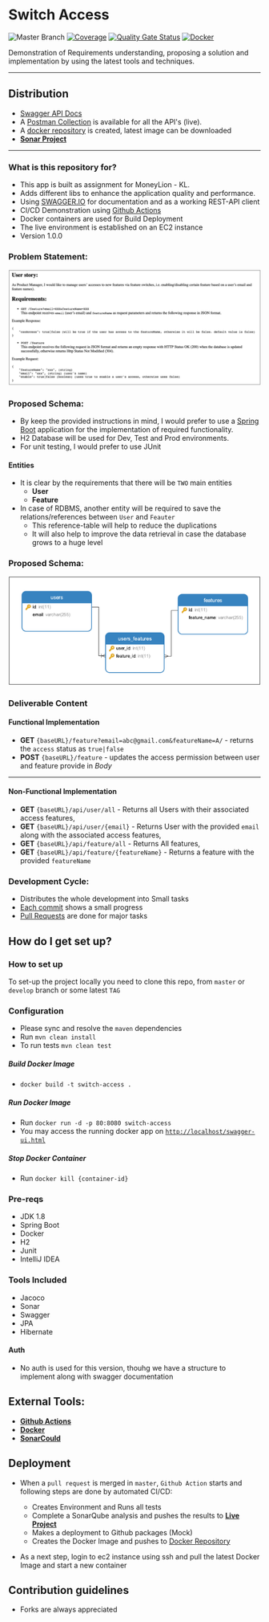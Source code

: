 # Switch Access #

![Master Branch](https://github.com/naeemark/SwitchAccess/workflows/Master%20Branch/badge.svg?branch=master)
[![Coverage](https://sonarcloud.io/api/project_badges/measure?project=naeemark_SwitchAccess&metric=coverage)](https://sonarcloud.io/dashboard?id=naeemark_SwitchAccess) 
[![Quality Gate Status](https://sonarcloud.io/api/project_badges/measure?project=naeemark_SwitchAccess&metric=alert_status)](https://sonarcloud.io/dashboard?id=naeemark_SwitchAccess)
[![Docker](https://img.shields.io/docker/automated/naeemark/assessment)](https://img.shields.io/docker/automated/naeemark/assessment)

Demonstration of Requirements understanding, proposing a solution and implementation by using the latest tools and techniques.

---

## Distribution ##

 - [Swagger API Docs](http://ec2-54-251-176-193.ap-southeast-1.compute.amazonaws.com/swagger-ui.html)
 - A [Postman Collection](https://www.getpostman.com/collections/01221eb5bd755dd9295e) is available for all the API's (live).
 - A [docker repository](https://hub.docker.com/repository/registry-1.docker.io/naeemark/assessment) is created, latest image can be downloaded
 - **[Sonar Project](https://sonarcloud.io/dashboard?id=naeemark_SwitchAccess)**

---

### What is this repository for? ###

* This app is built as assignment for MoneyLion - KL. 
* Adds different libs to enhance the application quality and performance.
* Using [SWAGGER.IO](www.swagger.io) for documentation and as a working REST-API client
* CI/CD Demonstration using [Github Actions](https://github.com/features/actions)
* Docker containers are used for Build Deployment
* The live environment is established on an EC2 instance
* Version 1.0.0

### Problem Statement:
![Problem Statement](screenshots/problem.png)

### Proposed Schema:

- By keep the provided instructions in mind, I would prefer to use a [Spring Boot](https://www.tutorialspoint.com/spring_boot/spring_boot_introduction.htm) application for the implementation of required functionality.
- H2 Database will be used for Dev, Test and Prod environments.
- For unit testing, I would prefer to use JUnit

#### Entities ####
- It is clear by the requirements that there will be `TWO` main entities
    * **User**
    * **Feature**
- In case of RDBMS, another entity will be required to save the relations/references between `User` and `Feauter`
    - This reference-table will help to reduce the duplications
    - It will also help to improve the data retrieval in case the database grows to a huge level 


### Proposed Schema:
![Problem Schema](screenshots/erd_ml.png)

### Deliverable Content ###

#### Functional Implementation ####
 * **GET** `{baseURL}/feature?email=abc@gmail.com&featureName=A/` - returns the `access` status as `true|false`
 * **POST** `{baseURL}/feature` - updates the access permission between user and feature provide in *Body* 
 ---
#### Non-Functional Implementation ####
 * **GET** `{baseURL}/api/user/all` - Returns all Users with their associated access features,
 * **GET** `{baseURL}/api/user/{email}` - Returns User with the provided `email` along with the associated access features,
 * **GET** `{baseURL}/api/feature/all` - Returns All features,
 * **GET** `{baseURL}/api/feature/{featureName}` - Returns a feature with the provided `featureName`
 
### Development Cycle:
- Distributes the whole development into Small tasks
- [Each commit](https://github.com/naeemark/SwitchAccess/commits/master) shows a small progress
- [Pull Requests](https://github.com/naeemark/SwitchAccess/pulls?q=is%3Apr+is%3Aclosed) are done for major tasks
 
## How do I get set up? ##

### How to set up ###
To set-up the project locally you need to clone this repo, from `master` or `develop` branch or some latest `TAG`

### Configuration ###
- Please sync and resolve the `maven` dependencies
- Run `mvn clean install`
- To run tests `mvn clean test`


##### Build Docker Image
- `docker build -t switch-access .`


##### Run Docker Image
- Run `docker run -d -p 80:8080 switch-access`
- You may access the running docker app on [`http://localhost/swagger-ui.html`](http://localhost/swagger-ui.html)


##### Stop Docker Container
- Run `docker kill {container-id}`

### Pre-reqs
- JDK 1.8
- Spring Boot
- Docker
- H2
- Junit
- IntelliJ IDEA


### Tools Included
- Jacoco
- Sonar
- Swagger
- JPA
- Hibernate


#### Auth ####
- No auth is used for this version, thouhg we have a structure to implement along with swagger documentation


## External Tools: ##

- **[Github Actions](https://github.com/features/actions)**
- **[Docker](https://www.docker.com/)**
- **[SonarCould](https://sonarcloud.io/)**


## Deployment

- When a `pull request` is merged in `master`, `Github Action` starts and following steps are done by automated CI/CD:
    - Creates Environment and Runs all tests
    - Complete a SonarQube analysis and pushes the results to **[Live Project](https://sonarcloud.io/dashboard?id=naeemark_SwitchAccess)**
    - Makes a deployment to Github packages (Mock)
    - Creates the Docker Image and pushes to [Docker Repository](https://hub.docker.com/repository/registry-1.docker.io/naeemark/assessment)
    
- As a next step, login to ec2 instance using ssh and pull the latest Docker Image and start a new container


## Contribution guidelines ##

- Forks are always appreciated

